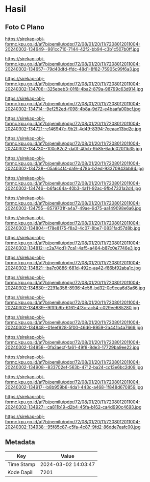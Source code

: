 # Hasil

## Foto C Plano

https://sirekap-obj-formc.kpu.go.id/af7b/pemilu/pdpr/72/08/01/20/11/7208012011004-20240302-134649--981cc710-7144-42f2-bb94-c3b1c507b0ff.jpg

https://sirekap-obj-formc.kpu.go.id/af7b/pemilu/pdpr/72/08/01/20/11/7208012011004-20240302-134657--79d40dfd-ffdc-48d1-8f82-75905c99f6a3.jpg

https://sirekap-obj-formc.kpu.go.id/af7b/pemilu/pdpr/72/08/01/20/11/7208012011004-20240302-134706--325ebeb3-01f8-4ba2-879a-98799c63d914.jpg

https://sirekap-obj-formc.kpu.go.id/af7b/pemilu/pdpr/72/08/01/20/11/7208012011004-20240302-134714--9ef252ed-f098-4b8a-9d72-e4baafa00bcf.jpg

https://sirekap-obj-formc.kpu.go.id/af7b/pemilu/pdpr/72/08/01/20/11/7208012011004-20240302-134721--e146947c-9b2f-4d49-8394-7ceaae13bd2c.jpg

https://sirekap-obj-formc.kpu.go.id/af7b/pemilu/pdpr/72/08/01/20/11/7208012011004-20240302-134730--100c82c2-da0f-40cb-9b85-6adc020f1b35.jpg

https://sirekap-obj-formc.kpu.go.id/af7b/pemilu/pdpr/72/08/01/20/11/7208012011004-20240302-134738--05a6c4f4-dafe-478b-b2ed-93370943bb94.jpg

https://sirekap-obj-formc.kpu.go.id/af7b/pemilu/pdpr/72/08/01/20/11/7208012011004-20240302-134746--b6fac64a-40b3-4a11-92ac-9fb47331a2d4.jpg

https://sirekap-obj-formc.kpu.go.id/af7b/pemilu/pdpr/72/08/01/20/11/7208012011004-20240302-134755--8579701f-a4a7-49ae-9d75-aa149098e6a6.jpg

https://sirekap-obj-formc.kpu.go.id/af7b/pemilu/pdpr/72/08/01/20/11/7208012011004-20240302-134804--f78e8175-f8a2-4c07-8be7-0831fad57d8b.jpg

https://sirekap-obj-formc.kpu.go.id/af7b/pemilu/pdpr/72/08/01/20/11/7208012011004-20240302-134812--c2a74cd1-7ca1-4af5-a484-b87c0e7746e3.jpg

https://sirekap-obj-formc.kpu.go.id/af7b/pemilu/pdpr/72/08/01/20/11/7208012011004-20240302-134821--ba7c0886-681d-492c-aa42-f86bf92aba1c.jpg

https://sirekap-obj-formc.kpu.go.id/af7b/pemilu/pdpr/72/08/01/20/11/7208012011004-20240302-134830--2291a356-8936-4c56-bd32-0c9cea6d3a66.jpg

https://sirekap-obj-formc.kpu.go.id/af7b/pemilu/pdpr/72/08/01/20/11/7208012011004-20240302-134839--9ffffb9b-6161-4f3c-ac54-c029ee685280.jpg

https://sirekap-obj-formc.kpu.go.id/af7b/pemilu/pdpr/72/08/01/20/11/7208012011004-20240302-134848--01eef928-5f00-46d6-8959-2a441b4a7669.jpg

https://sirekap-obj-formc.kpu.go.id/af7b/pemilu/pdpr/72/08/01/20/11/7208012011004-20240302-134858--0fa3aecf-fa61-49f8-8de3-17729ba9ee22.jpg

https://sirekap-obj-formc.kpu.go.id/af7b/pemilu/pdpr/72/08/01/20/11/7208012011004-20240302-134908--833702ef-563b-4712-ba24-cc13e6bc2d09.jpg

https://sirekap-obj-formc.kpu.go.id/af7b/pemilu/pdpr/72/08/01/20/11/7208012011004-20240302-134917--b8b959b8-4da1-443c-a468-1f848d670859.jpg

https://sirekap-obj-formc.kpu.go.id/af7b/pemilu/pdpr/72/08/01/20/11/7208012011004-20240302-134927--ca811b19-d2b4-45fa-b162-ca4d990c4693.jpg

https://sirekap-obj-formc.kpu.go.id/af7b/pemilu/pdpr/72/08/01/20/11/7208012011004-20240302-134938--95f85c87-c5fa-4c87-9fd2-86dde7eafc00.jpg


## Metadata

| Key        | Value               |
| ---------- | ------------------- |
| Time Stamp | 2024-03-02 14:03:47 |
| Kode Dapil | 7201                |



